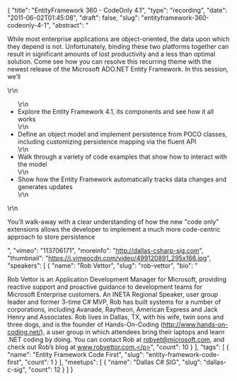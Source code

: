 {
  "title": "EntityFramework 360 - CodeOnly 4.1",
  "type": "recording",
  "date": "2011-06-02T01:45:08",
  "draft": false,
  "slug": "entityframework-360-codeonly-4-1",
  "abstract": "<p>While most enterprise applications are object-oriented, the data upon which they depend is not. Unfortunately, binding these two platforms together can result in significant amounts of lost productivity and a less than optimal solution. Come see how you can resolve this recurring theme with the newest release of the Microsoft ADO.NET Entity Framework. In this session, we&rsquo;ll</p>\r\n<ul>\r\n<li>Explore the Entity Framework 4.1, its components and see how it all works</li>\r\n<li>Define an object model and implement persistence from POCO classes, including customizing persistence mapping via the fluent API</li>\r\n<li>Walk through a variety of code examples that show how to interact with the model</li>\r\n<li>Show how the Entity Framework automatically tracks data changes and generates updates</li>\r\n</ul>\r\n<p>You&rsquo;ll walk-away with a clear understanding of how the new \"code only\" extensions allows the developer to implement a much more code-centric approach to store persistence</p>",
  "vimeo": "113706171",
  "moreinfo": "http://dallas-csharp-sig.com",
  "thumbnail": "https://i.vimeocdn.com/video/499120891_295x166.jpg",
  "speakers": [
    {
      "name": "Rob Vettor",
      "slug": "rob-vettor",
      "bio": "<p>Rob Vettor is an Application Development Manager for Microsoft, providing reactive support and proactive guidance to development teams for Microsoft Enterprise customers. An INETA Regional Speaker, user group leader and former 3-time C# MVP, Rob has built systems for a number of corporations, including Avanade, Raytheon, American Express and Jack Henry and Associates. Rob lives in Dallas, TX, with his wife, twin sons and three dogs, and is the founder of Hands-On-Coding (http://www.hands-on-coding.net/), a user group in which attendees bring their laptops and learn .NET coding by doing. You can contact Rob at robvet@microsoft.com, and check out Rob’s blog at www.robvettor.com.</p>",
      "count": 10
    }
  ],
  "tags": [
    {
      "name": "Entity Framework Code First",
      "slug": "entity-framework-code-first",
      "count": 1
    }
  ],
  "meetups": [
    {
      "name": "Dallas C# SIG",
      "slug": "dallas-c-sig",
      "count": 12
    }
  ]
}
